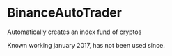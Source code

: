 # BinanceAutoTrader
Automatically creates an index fund of cryptos

Known working january 2017, has not been used since. 
